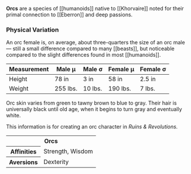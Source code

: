 **Orcs** are a species of [[humanoids]] native
to [[Khorvaire]] noted for their primal
connection to [[Eberron]] and deep passions.

### Physical Variation

An orc female is, on average, about three-quarters
the size of an orc male — still a small difference
compared to many [[beasts]], but noticeable
compared to the slight differences found in most
[[humanoids]].

| Measurement | Male μ   | Male σ  | Female μ | Female σ |
|-------------|----------|---------|----------|----------|
| Height      | 78 in    | 3 in    | 58 in    | 2.5 in   |
| Weight      | 255 lbs. | 10 lbs. | 190 lbs. | 7 lbs.   |

Orc skin varies from green to tawny brown to
blue to gray. Their hair is universally black
until old age, when it begins to turn gray and
eventually white.

<section class="rnr">
<p>This information is for creating an orc
character in <em>Ruins &amp; Revolutions.</em></p>
<table class="rnr-species"><tbody>
<tr><th colspan="2">Orcs</th></tr>
<tr><th>Affinities</th><td>Strength, Wisdom</td></tr>
<tr><th>Aversions</th><td>Dexterity</td></tr>
</tbody></table>
</section>